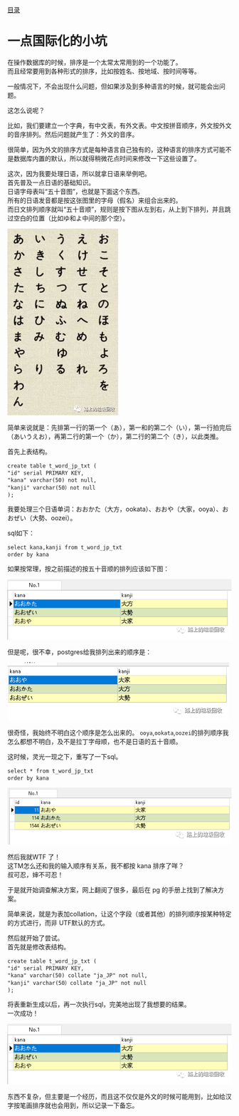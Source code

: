 [目录](./)

# 一点国际化的小坑

在操作数据库的时候，排序是一个太常太常用到的一个功能了。  
而且经常要用到各种形式的排序，比如按姓名、按地域、按时间等等。

一般情况下，不会出现什么问题，但如果涉及到多种语言的时候，就可能会出问题。

这怎么说呢？

比如，我们要建立一个字典，有中文表，有外文表。中文按拼音顺序，外文按外文的音序排列。然后问题就产生了：外文的音序。

很简单，因为外文的排序方式是每种语言自己独有的，这种语言的排序方式可能不是数据库内置的默认，所以就得稍微花点时间来修改一下这些设置了。

这次，因为我要处理日语，所以就拿日语来举例吧。  
首先普及一点日语的基础知识。  
日语字母表叫“五十音图”，也就是下面这个东西。  
所有的日语发音都是按这张图里的字母（假名）来组合出来的。  
而日文排列顺序就叫“五十音顺”，规则是按下图从左到右，从上到下排列，并且跳过空白的位置（比如ゆ和よ中间的那个空）。

![](./pg-i18t-1.jpg)

简单来说就是：先排第一行的第一个（あ），第一和的第二个（い），第一行拍完后（あいうえお），再第二行的第一个（か），第二行的第二个（き），以此类推。

首先上表结构。

```
create table t_word_jp_txt (  
"id" serial PRIMARY KEY,  
"kana" varchar(50) not null,  
"kanji" varchar(50）not null
);
```

我要处理三个日语单词：おおかた（大方，ookata）、おおや（大家，ooya）、おおぜい（大勢、oozei）。

sql如下：

```
select kana,kanji from t_word_jp_txt  
order by kana
```

如果按常理，按之前描述的按五十音顺的排列应该如下图：

![](./pg-i18t-2.png)

但是呢，很不幸，postgres给我排列出来的顺序是：

![](./pg-i18t-3.png)

很奇怪，我始终不明白这个顺序是怎么出来的。
`ooya`,`ookata`,`oozei`的排列顺序我怎么都想不明白，及不是拉丁字母顺，也不是日语的五十音顺。

这时候，灵光一现之下，重写了一下sql。

```
select * from t_word_jp_txt  
order by kana
```

![](./pg-i18t-4.png)

然后我就WTF 了！  
这TM怎么还和我的输入顺序有关系，我不都按 kana 排序了咩？  
叔可忍，婶不可忍！

于是就开始调查解决方案，网上翻阅了很多，最后在 pg 的手册上找到了解决方案。

简单来说，就是为表加collation，让这个字段（或者其他）的排列顺序按某种特定的方式进行，而非 UTF默认的方式。

然后就开始了尝试。  
首先就是修改表结构。

```
create table t_word_jp_txt (  
"id" serial PRIMARY KEY,  
"kana" varchar(50) collate "ja_JP" not null,  
"kanji" varchar(50）collate "ja_JP" not null
);
```

将表重新生成以后，再一次执行sql，完美地出现了我想要的结果。  
一次成功！

![](./pg-i18t-2.png)

东西不复杂，但主要是一个经历，而且这不仅仅是外文的时候可能用到，比如给汉字按笔画排序就也会用到，所以记录一下备忘。